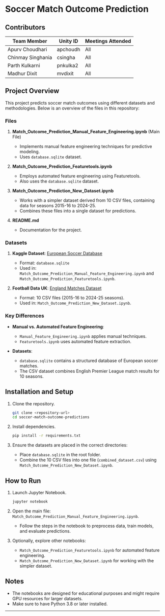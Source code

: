 
# Soccer Match Outcome Prediction

## Contributors

| **Team Member**         | **Unity ID**  | **Meetings Attended** |
|--------------------------|---------------|------------------------|
| Apurv Choudhari          | apchoudh      | All                    |
| Chinmay Singhania        | csingha       | All                    |
| Parth Kulkarni           | pnkulka2      | All                    |
| Madhur Dixit             | mvdixit       | All                    |

## Project Overview

This project predicts soccer match outcomes using different datasets and methodologies. Below is an overview of the files in this repository:

### Files

1. **Match_Outcome_Prediction_Manual_Feature_Engineering.ipynb** (Main File)
   - Implements manual feature engineering techniques for predictive modeling.
   - Uses `database.sqlite` dataset.

2. **Match_Outcome_Prediction_Featuretools.ipynb**
   - Employs automated feature engineering using Featuretools.
   - Also uses the `database.sqlite` dataset.

3. **Match_Outcome_Prediction_New_Dataset.ipynb**
   - Works with a simpler dataset derived from 10 CSV files, containing data for seasons 2015-16 to 2024-25.
   - Combines these files into a single dataset for predictions.

4. **README.md**
   - Documentation for the project.

### Datasets

1. **Kaggle Dataset**: [European Soccer Database](https://www.kaggle.com/datasets/hugomathien/soccer/data)
   - Format: `database.sqlite`
   - Used in: `Match_Outcome_Prediction_Manual_Feature_Engineering.ipynb` and `Match_Outcome_Prediction_Featuretools.ipynb`.

2. **Football Data UK**: [England Matches Dataset](https://www.football-data.co.uk/englandm.php)
   - Format: 10 CSV files (2015-16 to 2024-25 seasons).
   - Used in: `Match_Outcome_Prediction_New_Dataset.ipynb`.

### Key Differences

- **Manual vs. Automated Feature Engineering**:
  - `Manual_Feature_Engineering.ipynb` applies manual techniques.
  - `Featuretools.ipynb` uses automated feature extraction.

- **Datasets**:
  - `database.sqlite` contains a structured database of European soccer matches.
  - The CSV dataset combines English Premier League match results for 10 seasons.

## Installation and Setup

1. Clone the repository.
   ```bash
   git clone <repository-url>
   cd soccer-match-outcome-predictions
   ```

2. Install dependencies.
   ```bash
   pip install -r requirements.txt
   ```

3. Ensure the datasets are placed in the correct directories:
   - Place `database.sqlite` in the root folder.
   - Combine the 10 CSV files into one file (`combined_dataset.csv`) using `Match_Outcome_Prediction_New_Dataset.ipynb`.

## How to Run

1. Launch Jupyter Notebook.
   ```bash
   jupyter notebook
   ```

2. Open the main file: `Match_Outcome_Prediction_Manual_Feature_Engineering.ipynb`.
   - Follow the steps in the notebook to preprocess data, train models, and evaluate predictions.

3. Optionally, explore other notebooks:
   - `Match_Outcome_Prediction_Featuretools.ipynb` for automated feature engineering.
   - `Match_Outcome_Prediction_New_Dataset.ipynb` for working with the simpler dataset.

## Notes

- The notebooks are designed for educational purposes and might require GPU resources for larger datasets.
- Make sure to have Python 3.8 or later installed.

---
